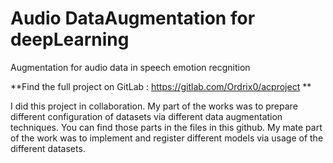 # Audio DataAugmentation for deepLearning
Augmentation for audio data in speech emotion recgnition

**Find the full project on GitLab : https://gitlab.com/Ordrix0/acproject **

I did this project in collaboration. My part of the works was to prepare different configuration of datasets via different data augmentation techniques.
You can find those parts in the files in this github.
My mate part of the work was to implement and register different models via usage of the different datasets.
